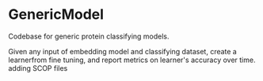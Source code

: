 # GenericModel

Codebase for generic protein classifying models.

Given any input of embedding model and classifying dataset, create a learnerfrom fine tuning, and report metrics on learner's accuracy over time.
adding SCOP files
